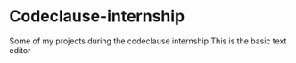 # Codeclause-internship
Some of my projects during the codeclause internship
This is the basic text editor
